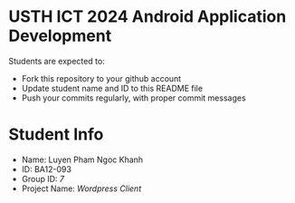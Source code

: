 USTH ICT 2024 Android Application Development
=====================================================

Students are expected to:

* Fork this repository to your github account
* Update student name and ID to this README file
* Push your commits regularly, with proper commit messages

Student Info
=======================

* Name: Luyen Pham Ngoc Khanh
* ID:   BA12-093
* Group ID: *7*
* Project Name: *Wordpress Client*

